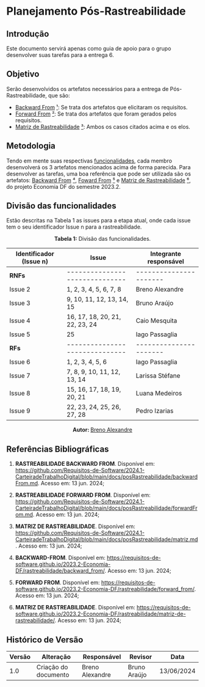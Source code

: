 # Planejamento Pós-Rastreabilidade

## Introdução

Este documento servirá apenas como guia de apoio para o grupo desenvolver suas tarefas para a entrega 6.

## Objetivo

Serão desenvolvidos os artefatos necessários para a entrega de Pós-Rastreabilidade, que são:
- [Backward From](https://github.com/Requisitos-de-Software/2024.1-CarteiradeTrabalhoDigital/blob/main/docs/posRastreabilidade/backwardFrom.md) [¹](#Referências-Bibliográficas): Se trata dos artefatos que elicitaram os requisitos.
- [Forward From](https://github.com/Requisitos-de-Software/2024.1-CarteiradeTrabalhoDigital/blob/main/docs/posRastreabilidade/forwardFrom.md) [²](#Referências-Bibliográficas): Se trata dos artefatos que foram gerados pelos requisitos.
- [Matriz de Rastreabilidade](https://github.com/Requisitos-de-Software/2024.1-CarteiradeTrabalhoDigital/blob/main/docs/posRastreabilidade/matriz.md) [³](#Referências-Bibliográficas): Ambos os casos citados acima e os elos.

## Metodologia

Tendo em mente suas respectivas [funcionalidades](#Divisão-das-funcionalidades), cada membro desenvolverá os 3 artefatos mencionados acima de forma parecida. Para desenvolver as tarefas, uma boa referência que pode ser utilizada são os artefatos: [Backward From](https://requisitos-de-software.github.io/2023.2-Economia-DF/rastreabilidade/backward_from/) [⁴](#Referências-Bibliográficas), [Foward From](https://requisitos-de-software.github.io/2023.2-Economia-DF/rastreabilidade/forward_from/) [⁵](#Referências-Bibliográficas) e [Matriz de Rastreabilidade](https://requisitos-de-software.github.io/2023.2-Economia-DF/rastreabilidade/matriz-de-rastreabilidade/) [⁶](#Referências-Bibliográficas), do projeto Economia DF do semestre 2023.2.

## Divisão das funcionalidades

Estão descritas na Tabela 1 as issues para a etapa atual, onde cada issue tem o seu identificador Issue n para a rastreabilidade.

<center>

<b>Tabela 1:</b> Divisão das funcionalidades.

| Identificador (Issue n) | Issue                          | Integrante responsável |
| ----------------------- | ------------------------------ | ---------------------- |
| <b>RNFs</b>             | ------------------------------ | ---------------------- |
| Issue 2                 | 1, 2, 3, 4, 5, 6, 7, 8         | Breno Alexandre        |
| Issue 3                 | 9, 10, 11, 12, 13, 14, 15      | Bruno Araújo           |
| Issue 4                 | 16, 17, 18, 20, 21, 22, 23, 24 | Caio Mesquita          |
| Issue 5                 | 25                             | Iago Passaglia         |
| <b>RFs</b>              | ------------------------------ | ---------------------- |
| Issue 6                 | 1, 2, 3, 4, 5, 6               | Iago Passaglia         |
| Issue 7                 | 7, 8, 9, 10, 11, 12, 13, 14    | Larissa Stéfane        | 
| Issue 8                 | 15, 16, 17, 18, 19, 20, 21     | Luana Medeiros         |
| Issue 9                 | 22, 23, 24, 25, 26, 27, 28     | Pedro Izarias          |


<b> Autor: </b> <a href="https://github.com/brenoalexandre0"> Breno Alexandre </a>

</center>

## Referências Bibliográficas

1. <b>RASTREABILIDADE BACKWARD FROM</b>. Disponível em: https://github.com/Requisitos-de-Software/2024.1-CarteiradeTrabalhoDigital/blob/main/docs/posRastreabilidade/backwardFrom.md. Acesso em: 13 jun. 2024;
2. <b>RASTREABILIDADE FORWARD FROM</b>. Disponível em: https://github.com/Requisitos-de-Software/2024.1-CarteiradeTrabalhoDigital/blob/main/docs/posRastreabilidade/forwardFrom.md. Acesso em: 13 jun. 2024;
3. <b>MATRIZ DE RASTREABILIDADE</b>. Disponível em: https://github.com/Requisitos-de-Software/2024.1-CarteiradeTrabalhoDigital/blob/main/docs/posRastreabilidade/matriz.md. Acesso em: 13 jun. 2024;

4. <b>BACKWARD-FROM</b>. Disponível em: https://requisitos-de-software.github.io/2023.2-Economia-DF/rastreabilidade/backward_from/. Acesso em: 13 jun. 2024;
5. <b>FORWARD FROM</b>. Disponível em: https://requisitos-de-software.github.io/2023.2-Economia-DF/rastreabilidade/forward_from/. Acesso em: 13 jun. 2024;
6. <b>MATRIZ DE RASTREABILIDADE</b>. Disponível em: https://requisitos-de-software.github.io/2023.2-Economia-DF/rastreabilidade/matriz-de-rastreabilidade/. Acesso em: 13 jun. 2024;


## Histórico de Versão

| Versão | Alteração                           | Responsável     | Revisor         | Data       |
| ------ | ----------------------------------- | --------------- | --------------- | ---------- |
| 1.0    | Criação do documento                | Breno Alexandre | Bruno Araújo              | 13/06/2024 |
